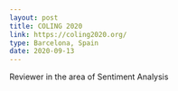 ```yaml
---
layout: post
title: COLING 2020
link: https://coling2020.org/
type: Barcelona, Spain
date: 2020-09-13
---
```


Reviewer in the area of Sentiment Analysis
